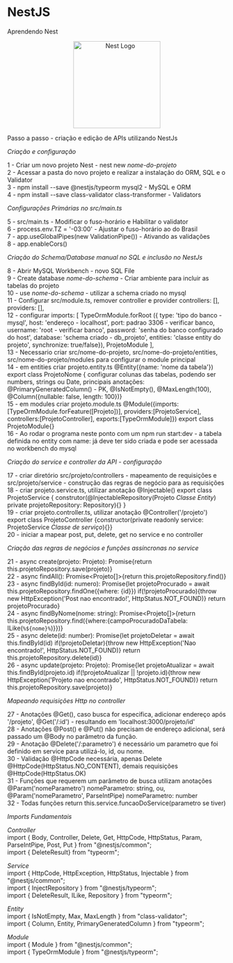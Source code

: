 # NestJS
Aprendendo Nest

<p align="center">
  <a href="http://nestjs.com/" target="blank"><img src="https://nestjs.com/img/logo-small.svg" width="200" alt="Nest Logo" /></a>
</p>

[circleci-image]: https://img.shields.io/circleci/build/github/nestjs/nest/master?token=abc123def456
[circleci-url]: https://circleci.com/gh/nestjs/nest

<p>
Passo a passo - criação e edição de APIs utilizando NestJs

*Criação e configuração*

1 - Criar um novo projeto Nest - nest new *nome-do-projeto* <br>
2 - Acessar a pasta do novo projeto e realizar a instalação do ORM, SQL e o Validator <br>
3 - npm install --save @nestjs/typeorm mysql2 - MySQL e ORM <br>
4 - npm install --save class-validator class-transformer - Validators <br>

*Configurações Primárias no src/main.ts*

5 - src/main.ts - Modificar o fuso-horário e Habilitar o validator <br>
6 - process.env.TZ = '-03:00' - Ajustar o fuso-horário ao do Brasil <br>
7 - app.useGlobalPipes(new ValidationPipe()) - Ativando as validações <br>
8 - app.enableCors() <br>

*Criação do Schema/Database manual no SQL e inclusão no NestJs*

8 - Abrir MySQL Workbench - novo SQL File <br>
9 - Create database *nome-do-schema* - Criar ambiente para incluir as tabelas do projeto <br>
10 - use *nome-do-schema* - utilizar a schema criado no mysql <br>
11 - Configurar src/module.ts, remover controller e provider controllers: [], providers: [], <br>
12 - configurar imports: [ TypeOrmModule.forRoot ({ type: 'tipo do banco - mysql', host: 'endereço - localhost', port: padrao 3306 - verificar banco, username: 'root - verificar banco', password: 'senha do banco configurado do host', database: 'schema criado - db_projeto', entities: 'classe entity do projeto', synchronize: true/false}), ProjetoModule ], <br>
13 - Necessario criar src/nome-do-projeto, src/nome-do-projeto/entities, src/nome-do-projeto/modules para configurar o module principal <br>
14 - em entities criar projeto.entity.ts @Entity({name: 'nome da tabela'}) export class ProjetoNome { configurar colunas das tabelas, podendo ser numbers, strings ou Date, principais anotações: @PrimaryGeneratedColumn() - PK, @IsNotEmpty(), @MaxLength(100), @Column({nullable: false, length: 100})} <br>
15 - em modules criar projeto.module.ts @Module({imports:[TypeOrmModule.forFeature([Projeto])], providers:[ProjetoService], controllers:[ProjetoController], exports:[TypeOrmModule]}) export class ProjetoModule{}<br>
16 - Ao rodar o programa neste ponto com um npm run start:dev - a tabela definida no entity com name: já deve ter sido criada e pode ser acessada no workbench do mysql<br>

*Criação do service e controller da API - configuração*

17 - criar diretório src/projeto/controllers - mapeamento de requisições e src/projeto/service - construção das regras de negócio para as requisições<br>
18 - criar projeto.service.ts, utilizar anotação @Injectable() export class ProjetoService { construtor(@InjectableRepository(Projeto *Classe Entity*) private projetoRepository: Repository<Projeto>){} }<br>
19 - criar projeto.controller.ts, utilizar anotação @Controller('/projeto') export class ProjetoController {constructor(private readonly service: ProjetoService *Classe de serviço*){}}<br>
20 - iniciar a mapear post, put, delete, get no service e no controller<br>

*Criação das regras de negócios e funções assíncronas no service*

21 - async create(projeto: Projeto): Promise<Projeto>{return this.projetoRepository.save(projeto)}<br>
22 - async findAll(): Promise<Projeto[]>{return this.projetoRepository.find()}<br>
23 - async findById(id: numero): Promise<Projeto>{let projetoProcurado = await this.projetoRepository.findOne({where: {id}}) if(!projetoProcurado){throw new HttpException('Post nao encontrado!', HttpStatus.NOT_FOUND)} return projetoProcurado}<br>
24 - async findByNome(nome: string): Promise<Projeto[]>{return this.projetoRepository.find({where:{campoProcuradoDaTabela: ILike(`%${nome}%`)}})}<br>
25 - async delete(id: number): Promise<DeleteResult>{let projetoDeletar = await this.findById(id) if(!projetoDeletar){throw new HttpException('Nao encontrado!', HttpStatus.NOT_FOUND)} return this.projetoRepository.delete(id)}<br>
26 - async update(projeto: Projeto): Promise<Projeto>{let projetoAtualizar = await this.findById(projeto.id) if(!projetoAtualizar || !projeto.id){throw new HttpException('Projeto nao encontrado', HttpStatus.NOT_FOUND)} return this.projetoRepository.save(projeto)}<br>

*Mapeando requisições Http no controller*

27 - Anotações @Get(), caso busca for especifica, adicionar endereço após '/projeto', @Get('/:id') - resultando em 'localhost:3000/projeto/id'<br>
28 - Anotações @Post() e @Put() não precisam de endereço adicional, será passado um @Body no parâmetro da função.<br>
29 - Anotação @Delete('/:parametro') é necessário um parametro que foi definido em service para utilizá-lo, id, ou nome.<br>
30 - Validação @HttpCode necessária, apenas Delete @HttpCode(HttpStatus.NO_CONTENT), demais requisições @HttpCode(HttpStatus.OK)<br>
31 - Funções que requerem um parâmetro de busca utilizam anotações @Param('nomeParametro') nomeParametro: string, ou, @Param('nomeParametro', ParseIntPipe) nomeParametro: number<br>
32 - Todas funções return this.service.funcaoDoService(parametro se tiver)<br>

*Imports Fundamentais*

*Controller*<br>
import { Body, Controller, Delete, Get, HttpCode, HttpStatus, Param, ParseIntPipe, Post, Put } from "@nestjs/common";<br>
import { DeleteResult} from "typeorm";<br>

*Service*<br>
import { HttpCode, HttpException, HttpStatus, Injectable } from "@nestjs/common";<br>
import { InjectRepository } from "@nestjs/typeorm";<br>
import { DeleteResult, ILike, Repository } from "typeorm";<br>

*Entity*<br>
import { IsNotEmpty, Max, MaxLength } from "class-validator";<br>
import { Column, Entity, PrimaryGeneratedColumn } from "typeorm";<br>

*Module* <br>
import { Module } from "@nestjs/common";<br>
import { TypeOrmModule } from "@nestjs/typeorm";<br>
</p>
